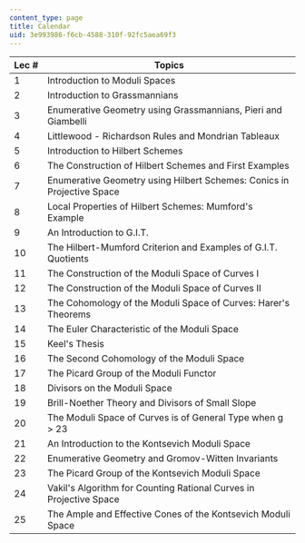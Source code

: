 ```yaml
---
content_type: page
title: Calendar
uid: 3e993986-f6cb-4588-310f-92fc5aea69f3
---
```


| Lec # | Topics |
| --- | --- |
| 1 | Introduction to Moduli Spaces |
| 2 | Introduction to Grassmannians |
| 3 | Enumerative Geometry using Grassmannians, Pieri and Giambelli |
| 4 | Littlewood - Richardson Rules and Mondrian Tableaux |
| 5 | Introduction to Hilbert Schemes |
| 6 | The Construction of Hilbert Schemes and First Examples |
| 7 | Enumerative Geometry using Hilbert Schemes: Conics in Projective Space |
| 8 | Local Properties of Hilbert Schemes: Mumford's Example |
| 9 | An Introduction to G.I.T. |
| 10 | The Hilbert-Mumford Criterion and Examples of G.I.T. Quotients |
| 11 | The Construction of the Moduli Space of Curves I |
| 12 | The Construction of the Moduli Space of Curves II |
| 13 | The Cohomology of the Moduli Space of Curves: Harer's Theorems |
| 14 | The Euler Characteristic of the Moduli Space |
| 15 | Keel's Thesis |
| 16 | The Second Cohomology of the Moduli Space |
| 17 | The Picard Group of the Moduli Functor |
| 18 | Divisors on the Moduli Space |
| 19 | Brill-Noether Theory and Divisors of Small Slope |
| 20 | The Moduli Space of Curves is of General Type when g > 23 |
| 21 | An Introduction to the Kontsevich Moduli Space |
| 22 | Enumerative Geometry and Gromov-Witten Invariants |
| 23 | The Picard Group of the Kontsevich Moduli Space |
| 24 | Vakil's Algorithm for Counting Rational Curves in Projective Space |
| 25 | The Ample and Effective Cones of the Kontsevich Moduli Space